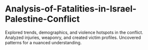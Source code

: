 # Analysis-of-Fatalities-in-Israel-Palestine-Conflict
Explored trends, demographics, and violence hotspots in the conflict. Analyzed injuries, weaponry, and created victim profiles. Uncovered patterns for a nuanced understanding.

